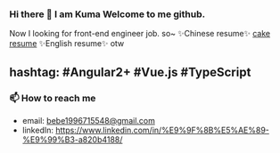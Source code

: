 ### Hi there 👋 I am Kuma Welcome to me github.

Now I looking for front-end engineer job.
so~
✨Chinese resume✨ [cake resume](https://www.cakeresume.com/46kuma)
✨English resume✨ otw

hashtag: #Angular2+ #Vue.js #TypeScript
---
### 📫 How to reach me
- email: bebe1996715548@gmail.com
- linkedIn: https://www.linkedin.com/in/%E9%9F%8B%E5%AE%89-%E9%99%B3-a820b4188/
<!--
**bebe199671554/bebe199671554** is a ✨ _special_ ✨ repository because its `README.md` (this file) appears on your GitHub profile.

Here are some ideas to get you started:

- 🔭 I’m currently working on ...
- 🌱 I’m currently learning ...
- 👯 I’m looking to collaborate on ...
- 🤔 I’m looking for help with ...
- 💬 Ask me about ...
- 📫 How to reach me: ...
- 😄 Pronouns: ...
- ⚡ Fun fact: ...
-->
